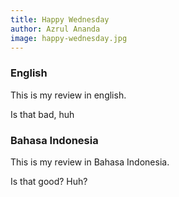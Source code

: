 ```yaml
---
title: Happy Wednesday
author: Azrul Ananda
image: happy-wednesday.jpg
---
```


### English

This is my review in english.

Is that bad, huh

### Bahasa Indonesia

This is my review in Bahasa Indonesia.

Is that good? Huh?
